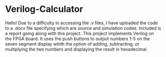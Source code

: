 # Verilog-Calculator
Hello!
Due to a difficulty in accessing the .v files, I have uploaded the code to a .docx file specifying which are source and simulation codes.
Included is a report going along with this project.
This project implements Verilog on the FPGA board. It uses the push buttons to output numbers 1-5 on the seven segment display whith the option of adding, subtracting, 
or multiplying the two numbers and displaying the result in hexadecimal. 
